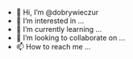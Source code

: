 - 👋 Hi, I’m @dobrywieczur
- 👀 I’m interested in ...
- 🌱 I’m currently learning ...
- 💞️ I’m looking to collaborate on ...
- 📫 How to reach me ...

<!---
dobrywieczur/dobrywieczur is a ✨ special ✨ repository because its `README.md` (this file) appears on your GitHub profile.
You can click the Preview link to take a look at your changes.
--->
